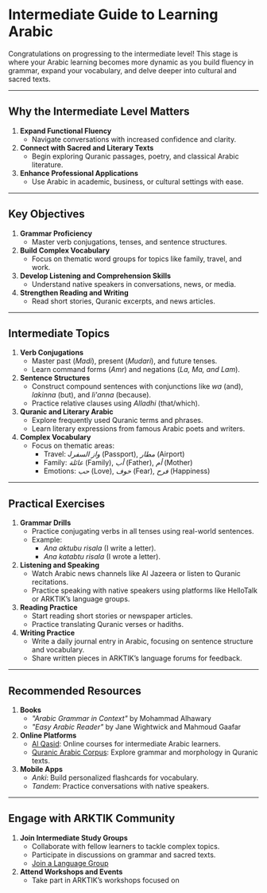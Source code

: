# **Intermediate Guide to Learning Arabic**

Congratulations on progressing to the intermediate level! This stage is where your Arabic learning becomes more dynamic as you build fluency in grammar, expand your vocabulary, and delve deeper into cultural and sacred texts.

---

## **Why the Intermediate Level Matters**
1. **Expand Functional Fluency**  
   - Navigate conversations with increased confidence and clarity.  
2. **Connect with Sacred and Literary Texts**  
   - Begin exploring Quranic passages, poetry, and classical Arabic literature.  
3. **Enhance Professional Applications**  
   - Use Arabic in academic, business, or cultural settings with ease.  

---

## **Key Objectives**
1. **Grammar Proficiency**  
   - Master verb conjugations, tenses, and sentence structures.  
2. **Build Complex Vocabulary**  
   - Focus on thematic word groups for topics like family, travel, and work.  
3. **Develop Listening and Comprehension Skills**  
   - Understand native speakers in conversations, news, or media.  
4. **Strengthen Reading and Writing**  
   - Read short stories, Quranic excerpts, and news articles.  

---

## **Intermediate Topics**
1. **Verb Conjugations**
   - Master past (*Madi*), present (*Mudari*), and future tenses.  
   - Learn command forms (*Amr*) and negations (*La, Ma, and Lam*).  
2. **Sentence Structures**
   - Construct compound sentences with conjunctions like *wa* (and), *lakinna* (but), and *li'anna* (because).  
   - Practice relative clauses using *Alladhi* (that/which).  
3. **Quranic and Literary Arabic**  
   - Explore frequently used Quranic terms and phrases.  
   - Learn literary expressions from famous Arabic poets and writers.  
4. **Complex Vocabulary**  
   - Focus on thematic areas:  
     - Travel: *Jواز السفر* (Passport), *مطار* (Airport)  
     - Family: *عائلة* (Family), *أب* (Father), *أم* (Mother)  
     - Emotions: *حب* (Love), *خوف* (Fear), *فرح* (Happiness)  

---

## **Practical Exercises**
1. **Grammar Drills**  
   - Practice conjugating verbs in all tenses using real-world sentences.  
   - Example:  
     - *Ana aktubu risala* (I write a letter).  
     - *Ana katabtu risala* (I wrote a letter).  
2. **Listening and Speaking**  
   - Watch Arabic news channels like Al Jazeera or listen to Quranic recitations.  
   - Practice speaking with native speakers using platforms like HelloTalk or ARKTIK’s language groups.  
3. **Reading Practice**  
   - Start reading short stories or newspaper articles.  
   - Practice translating Quranic verses or hadiths.  
4. **Writing Practice**  
   - Write a daily journal entry in Arabic, focusing on sentence structure and vocabulary.  
   - Share written pieces in ARKTIK’s language forums for feedback.  

---

## **Recommended Resources**
1. **Books**
   - *"Arabic Grammar in Context"* by Mohammad Alhawary  
   - *"Easy Arabic Reader"* by Jane Wightwick and Mahmoud Gaafar  
2. **Online Platforms**
   - [Al Qasid](https://www.alqasid.com): Online courses for intermediate Arabic learners.  
   - [Quranic Arabic Corpus](http://corpus.quran.com): Explore grammar and morphology in Quranic texts.  
3. **Mobile Apps**
   - *Anki*: Build personalized flashcards for vocabulary.  
   - *Tandem*: Practice conversations with native speakers.  

---

## **Engage with ARKTIK Community**
1. **Join Intermediate Study Groups**  
   - Collaborate with fellow learners to tackle complex topics.  
   - Participate in discussions on grammar and sacred texts.  
   - [Join a Language Group](../../join_language_group.md)  
2. **Attend Workshops and Events**  
   - Take part in ARKTIK’s workshops focused on
